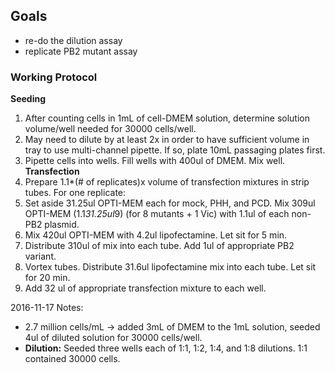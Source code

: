 ## Goals
- re-do the dilution assay
- replicate PB2 mutant assay

### Working Protocol
**Seeding**
1. After counting cells in 1mL of cell-DMEM solution, determine solution volume/well needed for 30000 cells/well.
2. May need to dilute by at least 2x in order to have sufficient volume in tray to use multi-channel pipette. If so, plate 10mL passaging plates first.
3. Pipette cells into wells. Fill wells with 400ul of DMEM. Mix well.
**Transfection**
1. Prepare 1.1*(# of replicates)x volume of transfection mixtures in strip tubes.
For one replicate:
2. Set aside 31.25ul OPTI-MEM each for mock, PHH, and PCD. Mix 309ul OPTI-MEM (1.1*31.25ul*9) (for 8 mutants + 1 Vic) with 1.1ul of each non-PB2 plasmid.
3. Mix 420ul OPTI-MEM with 4.2ul lipofectamine. Let sit for 5 min.
4. Distribute 310ul of mix into each tube. Add 1ul of appropriate PB2 variant.
5. Vortex tubes. Distribute 31.6ul lipofectamine mix into each tube. Let sit for 20 min.
6. Add 32 ul of appropriate transfection mixture to each well.


2016-11-17 Notes:
- 2.7 million cells/mL -> added 3mL of DMEM to the 1mL solution, seeded 4ul of diluted solution for 30000 cells/well.
- **Dilution:** Seeded three wells each of 1:1, 1:2, 1:4, and 1:8 dilutions. 1:1 contained 30000 cells.
